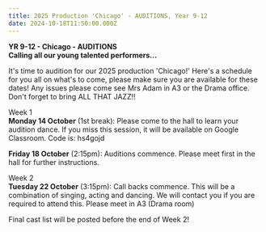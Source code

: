 ```yaml
---
title: 2025 Production 'Chicago' - AUDITIONS, Year 9-12
date: 2024-10-18T11:50:00.000Z
---
```

**YR 9-12 - Chicago - AUDITIONS**  
**Calling all our young talented performers...**  

It's time to audition for our 2025 production 'Chicago!' Here's a schedule for you all on what's to come, please make sure you are available for these dates! Any issues please come see Mrs Adam in A3 or the Drama office. Don't forget to bring ALL THAT JAZZ!!

Week 1  
**Monday 14 October** (1st break): Please come to the hall to learn your audition dance. If you miss this session, it will be available on Google Classroom. Code is: hs4gojd

**Friday 18 October** (2:15pm): Auditions commence. Please meet first in the hall for further instructions.

Week 2  
**Tuesday 22 October** (3:15pm): Call backs commence. This will be a combination of singing, acting and dancing. We will contact you if you are required to attend this. Please meet in A3 (Drama room)

Final cast list will be posted before the end of Week 2!
